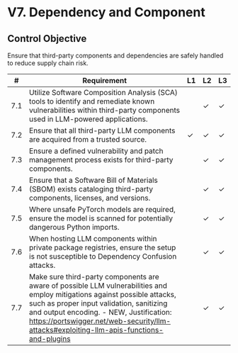 # V7. Dependency and Component

## Control Objective
Ensure that third-party components and dependencies are safely handled to reduce supply chain risk.

| # | Requirement | L1 | L2 | L3 |
| - | ---------- | -- | -- | -- |
| 7.1 | Utilize Software Composition Analysis (SCA) tools to identify and remediate known vulnerabilities within third-party components used in LLM-powered applications. |      | ✓ | ✓ |
| 7.2 | Ensure that all third-party LLM components are acquired from a trusted source. | ✓ | ✓ | ✓ |
| 7.3 | Ensure a defined vulnerability and patch management process exists for third-party components. |      | ✓ | ✓ |
| 7.4 | Ensure that a Software Bill of Materials (SBOM) exists cataloging third-party components, licenses, and versions. |      | ✓ | ✓ |
| 7.5 | Where unsafe PyTorch models are required, ensure the model is scanned for potentially dangerous Python imports. |      | ✓ | ✓ |
| 7.6 | When hosting LLM components within private package registries, ensure the setup is not susceptible to Dependency Confusion attacks. |      | ✓ | ✓ |
| 7.7 | Make sure third-party components are aware of possible LLM vulnerabilities and employ mitigations against possible attacks, such as proper input validation, sanitizing and output encoding. - NEW, Justification: https://portswigger.net/web-security/llm-attacks#exploiting-llm-apis-functions-and-plugins |      | ✓ | ✓ |
